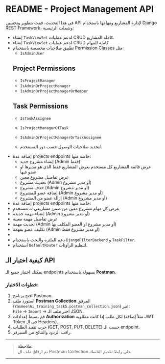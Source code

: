 # README - Project Management API


في هذا التحديث، قمت بتطوير وتحسين API لإدارة المشاريع ومهامها  باستخدام Django REST Framework، وشملت الرئيسية:

- إنشاء `TaskViewSet` لدعم عمليات CRUD كاملة المشاريع.
- إنشاء `TaskViewSet` لدعم عمليات CRUD كاملة للمهام.
- تطبيق صلاحيات مخصصة باستخدام Permission Classes مثل:
  - `IsAdminUser`
  ## Project Permissions
  -  `IsProjectManager`
  - `IsAdminOrProjectManager`
  - `IsAdminOrProjectManagerOrMember`
  ## Task Permissions
  - `IsTaskAssignee`
  - `IsProjectManagerOfTask`
  - `IsAdminOrProjectManagerOrTaskAssignee`

  -  لتحديد صلاحيات الوصول حسب دور المستخدم.
- إضافة عدة projects endpoints خاصة منها:
  - إنشاء مشروع جديد (Admin فقط)
  - عرض قائمة المشاريع كل مستخدم يعرض المشاريع فقط الذي هو مديرها او عضو فيها
  - عرض تفاصيل مشروع معين
  - تحديث مشروع (Admin أو مدير مشروع)
  - حذف مشروع (Admin أو مدير مشروع)
  - إضافة عضو للمشروع (Admin أو مدير مشروع)
  - إزالة عضو من المشروع (Admin أو مدير مشروع)
 - إضافة عدة projects endpoints خاصة منها:
  - عرض كل مهام مشروع معين	من ضمن مشاريعي ك مستخدم
  - إنشاء مهمة جديدة (Admin أو مدير مشروع)
  - عرض تفاصيل مهمة معينة
  - تحديث مهمة (Admin أو مدير مشروع او العضو المكلف بها)
  - تكليف عضو بمهمة (Admin او مدير مشروع فقط)
  -  
- دعم الفلترة والبحث باستخدام `DjangoFilterBackend` و `TaskFilter`.
- استخدام `DefaultRouter` لتنظيم الراوتات.

## كيفية اختبار الـ API

يمكنك اختبار جميع الـ endpoints بسهولة باستخدام **Postman**.

### خطوات الاختبار:

1. افتح برنامج Postman.
2. استورد ملف **Postman Collection** المرفق (`YasmeenAi_training_task5.postman_collection.json`) عبر:  
   `File` -> `Import` -> اختر ملف الـ JSON.
3. قم بضبط إعدادات **Authorization** لكل طلب إذا كانت مطلوبة (مثلاً إضافة JWT Token في الـ Headers).
4. جرب تنفيذ الطلبات (GET, POST, PUT, DELETE) حسب الـ endpoint.
5. راقب الردود والنتائج من السيرفر.

---

> **ملاحظة:**  
> تم ارفاق ملف ال Postman Collection على رابط تقديم التاسك

---
